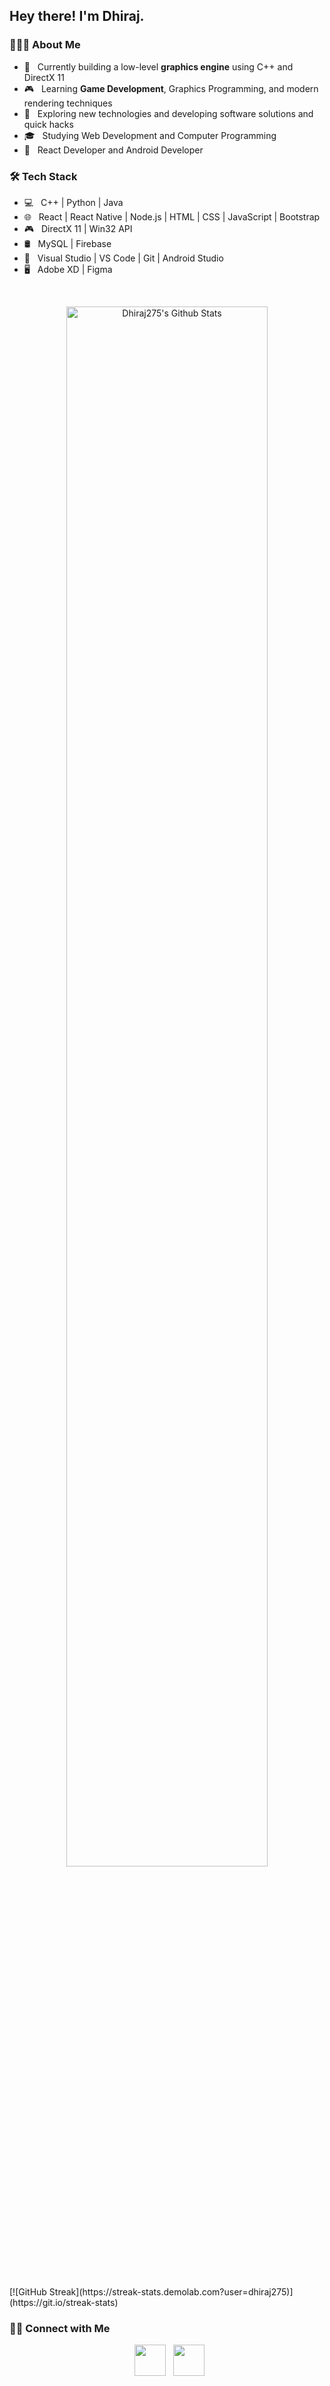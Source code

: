 <h2> Hey there! I'm Dhiraj.</h2>
<h3> 👨🏻‍💻 About Me </h3>

- 🔭 &nbsp; Currently building a low-level **graphics engine** using C++ and DirectX 11  
- 🎮 &nbsp; Learning **Game Development**, Graphics Programming, and modern rendering techniques  
- 🤔 &nbsp; Exploring new technologies and developing software solutions and quick hacks  
- 🎓 &nbsp; Studying Web Development and Computer Programming  
- 💼 &nbsp; React Developer and Android Developer  

<h3>🛠 Tech Stack</h3>

- 💻 &nbsp; C++ | Python | Java  
- 🌐 &nbsp; React | React Native | Node.js | HTML | CSS | JavaScript | Bootstrap  
- 🎮 &nbsp; DirectX 11 | Win32 API  
- 🛢 &nbsp; MySQL | Firebase  
- 🔧 &nbsp; Visual Studio | VS Code | Git | Android Studio  
- 🖥 &nbsp; Adobe XD | Figma  

<br>
<p align="center">
<img style="width:80%" align="center" src="https://github-readme-stats.vercel.app/api?username=Dhiraj275&include_all_commits=true&count_private=true&show_icons=true&line_height=20&title_color=7A7ADB&icon_color=2234AE&text_color=D3D3D3&bg_color=0,000000,130F40" alt="Dhiraj275's Github Stats">
</p>
</br>
<br>
[![GitHub Streak](https://streak-stats.demolab.com?user=dhiraj275)](https://git.io/streak-stats)

<h3> 🤝🏻 Connect with Me </h3>

<p align="center">
&nbsp; <a href="https://twitter.com/DhruvInTech" target="_blank" rel="noopener noreferrer"><img src="https://img.icons8.com/color/twitter" width="50" /></a>  
&nbsp; <a href="https://www.linkedin.com/in/dhiraj-prajapati-web-dev/" target="_blank" rel="noopener noreferrer"><img src="https://img.icons8.com/color/linkedin" width="50" /></a>  
</p>

